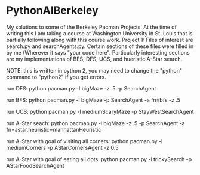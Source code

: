 # PythonAIBerkeley

My solutions to some of the Berkeley Pacman Projects. At the time of writing this I am taking a course at Washington University in St. Louis that is partially following along with this course work.
Project 1: Files of interest are search.py and searchAgents.py. Certain sections of these files were filled in by me (Wherever it says "your code here". Particularly interesting sections are my implementations of BFS, DFS, UCS, and hueristic A-Star search.
<p>NOTE: this is written in python 2, you may need to change the "python" command to "python2" if you get errors.</p>

<p>run DFS:
python pacman.py -l bigMaze -z .5 -p SearchAgent</p>
<p>run BFS:
python pacman.py -l bigMaze -p SearchAgent -a fn=bfs -z .5</p>
<p>run UCS:
python pacman.py -l mediumScaryMaze -p StayWestSearchAgent</p>
<p>run A-Star seach:
python pacman.py -l bigMaze -z .5 -p SearchAgent -a fn=astar,heuristic=manhattanHeuristic </p>
<p>run A-Star with goal of visiting all corners:
python pacman.py -l mediumCorners -p AStarCornersAgent -z 0.5</p>
<p>run A-Star with goal of eating all dots:
python pacman.py -l trickySearch -p AStarFoodSearchAgent</p>

